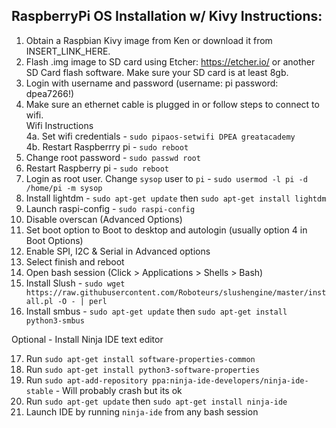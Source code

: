 ## RaspberryPi OS Installation w/ Kivy Instructions:

1. Obtain a Raspbian Kivy image from Ken or download it from INSERT_LINK_HERE. 
2. Flash .img image to SD card using Etcher: https://etcher.io/ or another SD Card flash software. Make sure your SD card is at least 8gb.
3. Login with username and password (username: pi password: dpea7266!)
4. Make sure an ethernet cable is plugged in or follow steps to connect to wifi.  
Wifi Instructions  
4a. Set wifi credentials - `sudo pipaos-setwifi DPEA greatacademy`  
4b. Restart Raspberrry pi - `sudo reboot`  
5. Change root password - `sudo passwd root`
6. Restart Raspberry pi - `sudo reboot`
7. Login as root user. Change `sysop` user to `pi` - `sudo usermod -l pi -d /home/pi -m sysop`
8. Install lightdm - `sudo apt-get update` then `sudo apt-get install lightdm`
9. Launch raspi-config - `sudo raspi-config`
10. Disable overscan (Advanced Options)
11. Set boot option to Boot to desktop and autologin (usually option 4 in Boot Options)
12. Enable SPI, I2C & Serial in Advanced options
13. Select finish and reboot
14. Open bash session (Click > Applications > Shells > Bash)
15. Install Slush - `sudo wget https://raw.githubusercontent.com/Roboteurs/slushengine/master/install.pl -O - | perl`
16. Install smbus - `sudo apt-get update` then `sudo apt-get install python3-smbus`

Optional - Install Ninja IDE text editor

17. Run `sudo apt-get install software-properties-common`
18. Run `sudo apt-get install python3-software-properties`
19. Run `sudo apt-add-repository ppa:ninja-ide-developers/ninja-ide-stable` - Will probably crash but its ok
20. Run `sudo apt-get update` then `sudo apt-get install ninja-ide`
21. Launch IDE by running `ninja-ide` from any bash session

